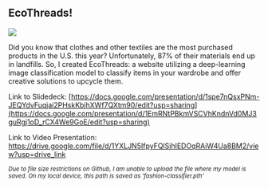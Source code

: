 <h2>EcoThreads!</h2>

![](https://github.com/clarina-m/Eco-Threads/blob/main/EcoThreadsDemo.gif)

Did you know that clothes and other textiles are the most purchased products in the U.S. this year? Unfortunately, 87% of their materials end up in landfills. So, I created EcoThreads: a website utilizing a deep-learning image classification model to classify items in your wardrobe and offer creative solutions to upcycle them.

Link to Slidedeck: [https://docs.google.com/presentation/d/1spe7nQsxPNm-JEQYdvFuqjai2PHskKbjhXWf7QXtm90/edit?usp=sharing](https://docs.google.com/presentation/d/1EmRNtPBkmVSCVhKndnVd0MJ3guRgj1oD_rCX4We9GoE/edit?usp=sharing)

Link to Video Presentation: https://drive.google.com/file/d/1YXLJN5IfpyFQlSjhIEDOqRAiW4Ua8BM2/view?usp=drive_link

<small>*Due to file size restrictions on Github, I am unable to upload the file where my model is saved. On my local device, this path is saved as 'fashion-classifier.pth'*</small>
